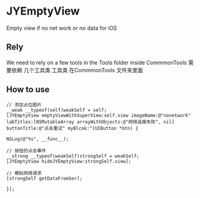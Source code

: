 # JYEmptyView
Empty view if no net work or no data for iOS

## Rely
We need to rely on a few tools in the Tools folder inside CommmonTools
需要依赖 几个工具类 工具类 在CommmonTools 文件夹里面

## How to use

    // 添加占位图片
    __weak __typeof(self)weakSelf = self;
    [JYEmptyView emptyViewWithSuperView:self.view imageName:@"nonetwork" labTitles:[NSMutableArray arrayWithObjects:@"网络连接失败", nil] buttonTitle:@"点击重试" myBlcok:^(UIButton *btn) {

    NSLog(@"%s", __func__);

    // 按钮的点击事件
    __strong __typeof(weakSelf)strongSelf = weakSelf;
    [JYEmptyView hideJYEmptyView:strongSelf.view];

    // 模拟网络请求
    [strongSelf getDataFromSer];

    }];
